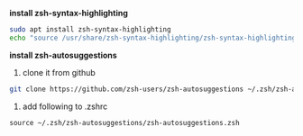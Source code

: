 
**install zsh-syntax-highlighting**

```bash
sudo apt install zsh-syntax-highlighting
echo "source /usr/share/zsh-syntax-highlighting/zsh-syntax-highlighting.zsh" >> ${ZDOTDIR:-$HOME}/.zshrc

```


**install zsh-autosuggestions**
1. clone it from github
```bash
git clone https://github.com/zsh-users/zsh-autosuggestions ~/.zsh/zsh-autosuggestions
```

1. add following to .zshrc
```
source ~/.zsh/zsh-autosuggestions/zsh-autosuggestions.zsh

```
